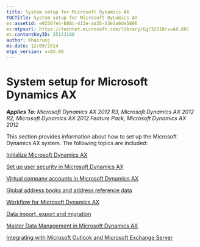 ```yaml
---
title: System setup for Microsoft Dynamics AX
TOCTitle: System setup for Microsoft Dynamics AX
ms:assetid: e9256fe4-888c-413e-aa35-53e1a6de5806
ms:mtpsurl: https://technet.microsoft.com/library/Gg732218(v=AX.60)
ms:contentKeyID: 35133168
author: Khairunj
ms.date: 12/09/2014
mtps_version: v=AX.60
---
```


# System setup for Microsoft Dynamics AX 


_**Applies To:** Microsoft Dynamics AX 2012 R3, Microsoft Dynamics AX 2012 R2, Microsoft Dynamics AX 2012 Feature Pack, Microsoft Dynamics AX 2012_

This section provides information about how to set up the Microsoft Dynamics AX system. The following topics are included:

[Initialize Microsoft Dynamics AX](initialize-microsoft-dynamics-ax.md)

[Set up user security in Microsoft Dynamics AX](set-up-user-security-in-microsoft-dynamics-ax.md)

[Virtual company accounts in Microsoft Dynamics AX](virtual-company-accounts-in-microsoft-dynamics-ax.md)

[Global address books and address reference data](global-address-books-and-address-reference-data.md)

[Workflow for Microsoft Dynamics AX](workflow-for-microsoft-dynamics-ax.md)

[Data import, export and migration](data-import-export-and-migration.md)

[Master Data Management in Microsoft Dynamics AX](master-data-management-in-microsoft-dynamics-ax.md)

[Integrating with Microsoft Outlook and Microsoft Exchange Server](integrating-with-microsoft-outlook-and-microsoft-exchange-server.md)





  



